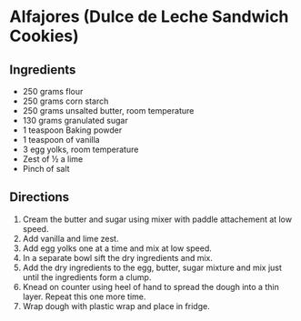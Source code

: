 # Alfajores (Dulce de Leche Sandwich Cookies)

## Ingredients
- 250 grams flour
- 250 grams corn starch
- 250 grams unsalted butter, room temperature
- 130 grams granulated sugar
- 1 teaspoon Baking powder
- 1 teaspoon of vanilla
- 3 egg yolks, room temperature
- Zest of ½ a lime 
- Pinch of salt

## Directions 
1. Cream the butter and sugar using mixer with paddle attachement at low speed. 
2. Add vanilla and lime zest.
3. Add egg yolks one at a time and mix at low speed. 
4. In a separate bowl sift the dry ingredients and mix.
5. Add the dry ingredients to the egg, butter, sugar mixture and mix just until the ingredients form a clump.
6. Knead on counter using heel of hand to spread the dough into a thin layer. Repeat this one more time.
7. Wrap dough with plastic wrap and place in fridge. 
